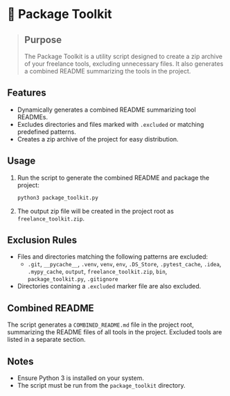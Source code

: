 # 🧰 Package Toolkit

> ## Purpose 
> The Package Toolkit is a utility script designed to create a zip archive of your freelance tools, excluding unnecessary files. It also generates a combined README summarizing the tools in the project.

## Features

- Dynamically generates a combined README summarizing tool READMEs.
- Excludes directories and files marked with `.excluded` or matching predefined patterns.
- Creates a zip archive of the project for easy distribution.

## Usage

1. Run the script to generate the combined README and package the project:

   ```bash
   python3 package_toolkit.py
   ```

2. The output zip file will be created in the project root as `freelance_toolkit.zip`.

## Exclusion Rules

- Files and directories matching the following patterns are excluded:
  - `.git`, `__pycache__`, `.venv`, `venv`, `env`, `.DS_Store`, `.pytest_cache`, `.idea`, `.mypy_cache`, `output`, `freelance_toolkit.zip`, `bin`, `package_toolkit.py`, `.gitignore`
- Directories containing a `.excluded` marker file are also excluded.

## Combined README

The script generates a `COMBINED_README.md` file in the project root, summarizing the README files of all tools in the project. Excluded tools are listed in a separate section.

## Notes

- Ensure Python 3 is installed on your system.
- The script must be run from the `package_toolkit` directory.
